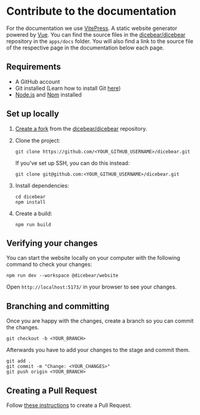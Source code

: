 # Contribute to the documentation

For the documentation we use [VitePress](https://vitepress.vuejs.org/). A static
website generator powered by [Vue](https://vuejs.org/). You can find the source
files in the [dicebear/dicebear](https://github.com/dicebear/dicebear)
repository in the `apps/docs` folder. You will also find a link to the source
file of the respective page in the documentation below each page.

## Requirements

- A GitHub account
- Git installed (Learn how to install Git
  [here](https://git-scm.com/book/en/v2/Getting-Started-Installing-Git))
- [Node.js](https://nodejs.dev/en/) and
  [Npm](https://docs.npmjs.com/downloading-and-installing-node-js-and-npm)
  installed

## Set up locally

1. [Create a fork](https://help.github.com/en/articles/fork-a-repo) from the
   [dicebear/dicebear](https://github.com/dicebear/dicebear) repository.

2. Clone the project:

   ```
   git clone https://github.com/<YOUR_GITHUB_USERNAME>/dicebear.git
   ```

   If you've set up SSH, you can do this instead:

   ```
   git clone git@github.com:<YOUR_GITHUB_USERNAME>/dicebear.git
   ```

3. Install dependencies:

   ```
   cd dicebear
   npm install
   ```

4. Create a build:

   ```
   npm run build
   ```

## Verifying your changes

You can start the website locally on your computer with the following command to
check your changes:

```
npm run dev --workspace @dicebear/website
```

Open `http://localhost:5173/` in your browser to see your changes.

## Branching and committing

Once you are happy with the changes, create a branch so you can commit the
changes.

```
git checkout -b <YOUR_BRANCH>
```

Afterwards you have to add your changes to the stage and commit them.

```
git add .
git commit -m "Change: <YOUR_CHANGES>"
git push origin <YOUR_BRANCH>
```

## Creating a Pull Request

Follow
[these instructions](https://docs.github.com/en/github/collaborating-with-pull-requests/proposing-changes-to-your-work-with-pull-requests/creating-a-pull-request-from-a-fork)
to create a Pull Request.
